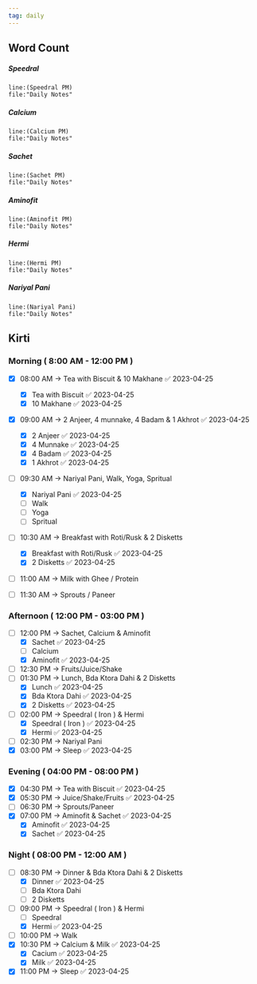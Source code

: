 ```yaml
---
tag: daily
---
```


## Word Count


##### Speedral
```query 
line:(Speedral PM)
file:"Daily Notes"
```

##### Calcium

```query 
line:(Calcium PM)
file:"Daily Notes"
```

##### Sachet

```query 
line:(Sachet PM)
file:"Daily Notes"
```

##### Aminofit

```query 
line:(Aminofit PM)
file:"Daily Notes"
```

##### Hermi

```query 
line:(Hermi PM)
file:"Daily Notes"
```

##### Nariyal Pani

```query 
line:(Nariyal Pani)
file:"Daily Notes"
```

## Kirti

### Morning ( 8:00 AM - 12:00 PM )

- [x] 08:00 AM →  Tea with Biscuit & 10 Makhane ✅ 2023-04-25
	- [x] Tea with Biscuit ✅ 2023-04-25
	- [x] 10 Makhane ✅ 2023-04-25
- [x] 09:00 AM → 2 Anjeer, 4 munnake, 4 Badam & 1 Akhrot ✅ 2023-04-25
	- [x] 2 Anjeer ✅ 2023-04-25
	- [x] 4 Munnake ✅ 2023-04-25
	- [x] 4 Badam ✅ 2023-04-25
	- [x] 1 Akhrot ✅ 2023-04-25
- [ ] 09:30 AM → Nariyal Pani, Walk, Yoga, Spritual
	- [x] Nariyal Pani ✅ 2023-04-25
	- [ ] Walk
	- [ ] Yoga
	- [ ] Spritual
- [ ] 10:30 AM → Breakfast with Roti/Rusk & 2 Disketts
	- [x] Breakfast with Roti/Rusk ✅ 2023-04-25
	- [x] 2 Disketts ✅ 2023-04-25
- [ ] 11:00 AM → Milk with Ghee / Protein
- [ ] 11:30 AM → Sprouts / Paneer


### Afternoon ( 12:00 PM - 03:00 PM )

- [ ] 12:00 PM → Sachet, Calcium & Aminofit
	- [x] Sachet ✅ 2023-04-25
	- [ ] Calcium
	- [x] Aminofit ✅ 2023-04-25
- [ ] 12:30 PM → Fruits/Juice/Shake
- [ ] 01:30 PM → Lunch, Bda Ktora Dahi & 2 Disketts
	- [x] Lunch ✅ 2023-04-25
	- [x] Bda Ktora Dahi ✅ 2023-04-25
	- [x] 2 Disketts ✅ 2023-04-25
- [ ] 02:00 PM →  Speedral ( Iron ) & Hermi
	- [x] Speedral ( Iron ) ✅ 2023-04-25
	- [x] Hermi ✅ 2023-04-25
- [ ] 02:30 PM → Nariyal Pani
- [x] 03:00 PM → Sleep ✅ 2023-04-25

### Evening ( 04:00 PM - 08:00 PM )

- [x] 04:30 PM → Tea with Biscuit ✅ 2023-04-25
- [x] 05:30 PM → Juice/Shake/Fruits ✅ 2023-04-25
- [ ] 06:30 PM → Sprouts/Paneer
- [x] 07:00 PM → Aminofit & Sachet ✅ 2023-04-25
	- [x] Aminofit ✅ 2023-04-25
	- [x] Sachet ✅ 2023-04-25

### Night ( 08:00 PM - 12:00 AM )

- [ ] 08:30 PM → Dinner & Bda Ktora Dahi & 2 Disketts
	- [x] Dinner ✅ 2023-04-25
	- [ ] Bda Ktora Dahi
	- [ ] 2 Disketts
- [ ] 09:00 PM → Speedral ( Iron ) & Hermi
	- [ ] Speedral 
	- [x] Hermi ✅ 2023-04-25
- [ ] 10:00 PM → Walk
- [x] 10:30 PM → Calcium & Milk ✅ 2023-04-25
	- [x] Cacium ✅ 2023-04-25
	- [x] Milk ✅ 2023-04-25
- [x] 11:00 PM → Sleep ✅ 2023-04-25